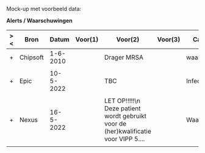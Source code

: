 Mock-up met voorbeeld data:<p/>
<b>Alerts / Waarschuwingen</b>
<table class="grid">
<thead>
<tr><th>&gt;&lt;</th>
<th>
Bron
</th>
<th>
Datum
</th>
<th>
Voor(1)
</th>
<th>
Voor(2)
</th>
<th>
Voor(3)
</th>
<th>
Categorie
</th>
<th>
Status
</th>
</tr></thead><tbody>
<tr><td>+</td>
<td>
Chipsoft
</td>
<td>
1-6-2010
</td>
<td>

</td>
<td>
Drager MRSA
</td>
<td>

</td>
<td>
waarschuwing
</td>
<td>
active
</td>
</tr><tr><td></td><td colspan=7>
</td></tr>
<tr><td>+</td>
<td>
Epic
</td>
<td>
10-5-2022
</td>
<td>

</td>
<td>
TBC
</td>
<td>

</td>
<td>
Infection Flag
</td>
<td>
inactive
</td>
</tr><tr><td></td><td colspan=7>
</td></tr>
<tr><td>+</td>
<td>
Nexus
</td>
<td>
16-5-2022
</td>
<td>

</td>
<td>
LET OP!!!!!\n Deze patient wordt gebruikt voor de (her)kwalificatie voor VIPP 5....
</td>
<td>

</td>
<td>
Waarschuwing
</td>
<td>
active
</td>
</tr><tr><td></td><td colspan=7>
</td></tr>
</tbody>
</table>